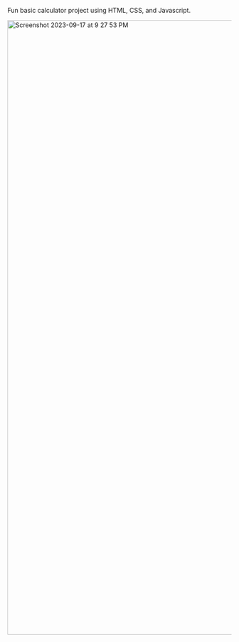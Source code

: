 Fun basic calculator project using HTML, CSS, and Javascript.

<img width="1378" alt="Screenshot 2023-09-17 at 9 27 53 PM" src="https://github.com/EvoAnt/Calculator/assets/128668863/4c59af23-4918-4b12-96af-3fdaa72406cb">
